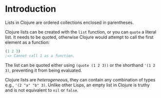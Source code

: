 # Introduction

Lists in Clojure are ordered collections enclosed in parentheses.

Clojure lists can be created with the `list` function, or you can `quote` a literal list. It needs to be quoted, otherwise Clojure would attempt to call the first element as a function:

```clojure
(1 2 3)
;=> Cannot call 1 as a function.
```

The list can be quoted either using `(quote (1 2 3))` or the shorthand `'(1 2 3)`, preventing it from being evaluated.

Clojure lists are _heterogeneous_, they can contain any combination of types e.g., `'(2 "a" "b" 3)`.
Unlike other Lisps, an empty list in Clojure is truthy and is not equivalent to `nil` or `false`.
